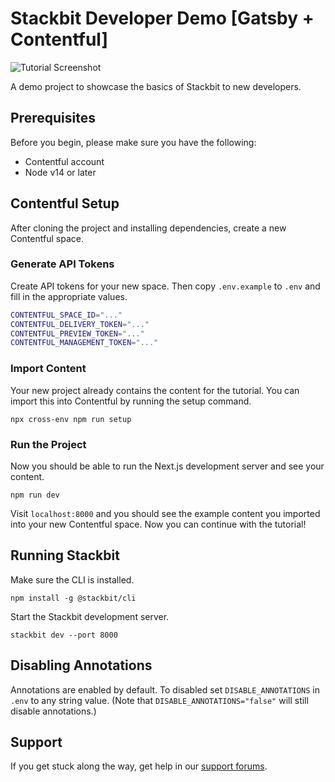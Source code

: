 # Stackbit Developer Demo [Gatsby + Contentful]

![Tutorial Screenshot](https://assets.stackbit.com/docs/tutorial-shared-thumb-v2.png)

A demo project to showcase the basics of Stackbit to new developers.

## Prerequisites

Before you begin, please make sure you have the following:

- Contentful account
- Node v14 or later

## Contentful Setup

After cloning the project and installing dependencies, create a new Contentful space.

### Generate API Tokens

Create API tokens for your new space. Then copy `.env.example` to `.env` and fill in the appropriate values.

```bash
CONTENTFUL_SPACE_ID="..."
CONTENTFUL_DELIVERY_TOKEN="..."
CONTENTFUL_PREVIEW_TOKEN="..."
CONTENTFUL_MANAGEMENT_TOKEN="..."
```

### Import Content

Your new project already contains the content for the tutorial. You can import this into Contentful by running the setup command.

    npx cross-env npm run setup

### Run the Project

Now you should be able to run the Next.js development server and see your content.

    npm run dev

Visit `localhost:8000` and you should see the example content you imported into your new Contentful space. Now you can continue with the tutorial!

## Running Stackbit

Make sure the CLI is installed.

    npm install -g @stackbit/cli

Start the Stackbit development server.

    stackbit dev --port 8000

## Disabling Annotations

Annotations are enabled by default. To disabled set `DISABLE_ANNOTATIONS` in `.env` to any string value. (Note that `DISABLE_ANNOTATIONS="false"` will still disable annotations.)

## Support

If you get stuck along the way, get help in our [support forums](https://answers.netlify.com/).

